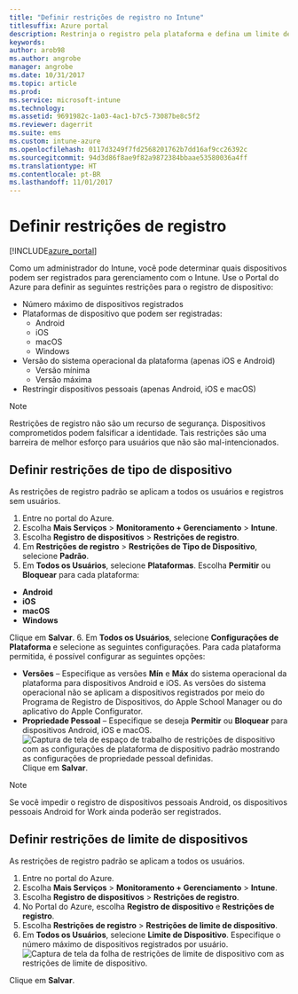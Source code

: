 ```yaml
---
title: "Definir restrições de registro no Intune"
titlesuffix: Azure portal
description: Restrinja o registro pela plataforma e defina um limite de registro de dispositivo no Intune. "
keywords: 
author: arob98
ms.author: angrobe
manager: angrobe
ms.date: 10/31/2017
ms.topic: article
ms.prod: 
ms.service: microsoft-intune
ms.technology: 
ms.assetid: 9691982c-1a03-4ac1-b7c5-73087be8c5f2
ms.reviewer: dagerrit
ms.suite: ems
ms.custom: intune-azure
ms.openlocfilehash: 0117d3249f7fd2568201762b7dd16af9cc26392c
ms.sourcegitcommit: 94d3d86f8ae9f82a9872384bbaae53580036a4ff
ms.translationtype: HT
ms.contentlocale: pt-BR
ms.lasthandoff: 11/01/2017
---
```

# <a name="set-enrollment-restrictions"></a>Definir restrições de registro

[!INCLUDE[azure_portal](./includes/azure_portal.md)]

Como um administrador do Intune, você pode determinar quais dispositivos podem ser registrados para gerenciamento com o Intune. Use o Portal do Azure para definir as seguintes restrições para o registro de dispositivo:

- Número máximo de dispositivos registrados
- Plataformas de dispositivo que podem ser registradas:
  - Android
  - iOS
  - macOS
  - Windows
- Versão do sistema operacional da plataforma (apenas iOS e Android)
  - Versão mínima
  - Versão máxima
- Restringir dispositivos pessoais (apenas Android, iOS e macOS)

>[!NOTE]
>Restrições de registro não são um recurso de segurança. Dispositivos comprometidos podem falsificar a identidade. Tais restrições são uma barreira de melhor esforço para usuários que não são mal-intencionados.

## <a name="set-device-type-restrictions"></a>Definir restrições de tipo de dispositivo
As restrições de registro padrão se aplicam a todos os usuários e registros sem usuários.
1. Entre no portal do Azure.
2. Escolha **Mais Serviços** > **Monitoramento + Gerenciamento** > **Intune**.
3. Escolha **Registro de dispositivos** > **Restrições de registro**.
4. Em **Restrições de registro** > **Restrições de Tipo de Dispositivo**, selecione **Padrão**.
5. Em **Todos os Usuários**, selecione **Plataformas**. Escolha **Permitir** ou **Bloquear** para cada plataforma:
  - **Android**
  - **iOS**
  - **macOS**
  - **Windows**

  Clique em **Salvar**.
6. Em **Todos os Usuários**, selecione **Configurações de Plataforma** e selecione as seguintes configurações. Para cada plataforma permitida, é possível configurar as seguintes opções:
  - **Versões** – Especifique as versões **Mín** e **Máx** do sistema operacional da plataforma para dispositivos Android e iOS. As versões do sistema operacional não se aplicam a dispositivos registrados por meio do Programa de Registro de Dispositivos, do Apple School Manager ou do aplicativo do Apple Configurator.
  - **Propriedade Pessoal** – Especifique se deseja **Permitir** ou **Bloquear** para dispositivos Android, iOS e macOS.
  ![Captura de tela de espaço de trabalho de restrições de dispositivo com as configurações de plataforma de dispositivo padrão mostrando as configurações de propriedade pessoal definidas.](media/device-restrictions-platform-configurations.png)
  Clique em **Salvar**.

>[!NOTE]
>Se você impedir o registro de dispositivos pessoais Android, os dispositivos pessoais Android for Work ainda poderão ser registrados.

## <a name="set-device-limit-restrictions"></a>Definir restrições de limite de dispositivos
As restrições de registro padrão se aplicam a todos os usuários.
1. Entre no portal do Azure.
2. Escolha **Mais Serviços** > **Monitoramento + Gerenciamento** > **Intune**.
3. Escolha **Registro de dispositivos** > **Restrições de registro**.
4. No Portal do Azure, escolha **Registro de dispositivo** e **Restrições de registro**.
5. Escolha **Restrições de registro** > **Restrições de limite de dispositivo**.
6. Em **Todos os Usuários**, selecione **Limite de Dispositivo**. Especifique o número máximo de dispositivos registrados por usuário.  
![Captura de tela da folha de restrições de limite de dispositivo com as restrições de limite de dispositivo.](./media/device-restrictions-limit.png)

  Clique em **Salvar**.
